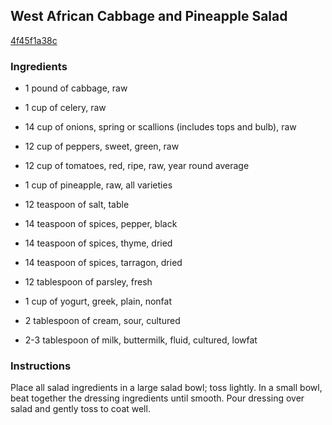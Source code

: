 ## West African Cabbage and Pineapple Salad

[4f45f1a38c](http://www.food.com/recipe/west-african-cabbage-and-pineapple-salad-309570)

### Ingredients

 - 1 pound of cabbage, raw

 - 1 cup of celery, raw

 - 14 cup of onions, spring or scallions (includes tops and bulb), raw

 - 12 cup of peppers, sweet, green, raw

 - 12 cup of tomatoes, red, ripe, raw, year round average

 - 1 cup of pineapple, raw, all varieties

 - 12 teaspoon of salt, table

 - 14 teaspoon of spices, pepper, black

 - 14 teaspoon of spices, thyme, dried

 - 14 teaspoon of spices, tarragon, dried

 - 12 tablespoon of parsley, fresh

 - 1 cup of yogurt, greek, plain, nonfat

 - 2 tablespoon of cream, sour, cultured

 - 2-3 tablespoon of milk, buttermilk, fluid, cultured, lowfat

### Instructions

Place all salad ingredients in a large salad bowl; toss lightly. In a small bowl, beat together the dressing ingredients until smooth. Pour dressing over salad and gently toss to coat well.